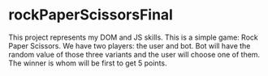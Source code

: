 # rockPaperScissorsFinal
This project represents my DOM and JS skills.
This is a simple game: Rock Paper Scissors.
We have two players: the user and bot.
Bot will have the random value of those three variants and the user will choose one of them.
The winner is whom will be first to get 5 points. 
